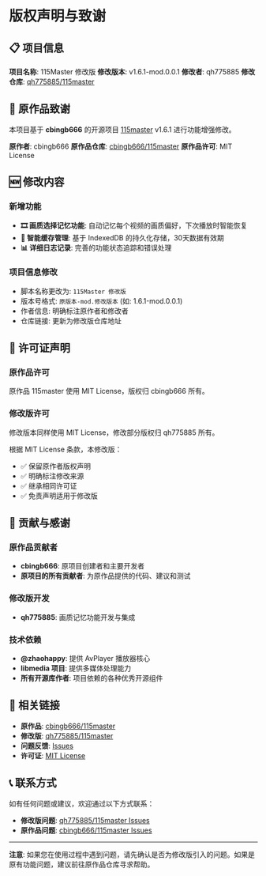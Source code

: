 # 版权声明与致谢

## 📋 项目信息

**项目名称**: 115Master 修改版
**修改版本**: v1.6.1-mod.0.0.1
**修改者**: qh775885
**修改仓库**: [qh775885/115master](https://github.com/qh775885/115master)

## 🙏 原作品致谢

本项目基于 **cbingb666** 的开源项目 [115master](https://github.com/cbingb666/115master) v1.6.1 进行功能增强修改。

**原作者**: cbingb666
**原作品仓库**: [cbingb666/115master](https://github.com/cbingb666/115master)
**原作品许可**: MIT License

## 🆕 修改内容

### 新增功能

- **🎞️ 画质选择记忆功能**: 自动记忆每个视频的画质偏好，下次播放时智能恢复
- **💾 智能缓存管理**: 基于 IndexedDB 的持久化存储，30天数据有效期
- **📊 详细日志记录**: 完善的功能状态追踪和错误处理

### 项目信息修改

- 脚本名称更改为: `115Master 修改版`
- 版本号格式: `原版本-mod.修改版本` (如: 1.6.1-mod.0.0.1)
- 作者信息: 明确标注原作者和修改者
- 仓库链接: 更新为修改版仓库地址

## 📄 许可证声明

### 原作品许可

原作品 115master 使用 MIT License，版权归 cbingb666 所有。

### 修改版许可

修改版本同样使用 MIT License，修改部分版权归 qh775885 所有。

根据 MIT License 条款，本修改版：

- ✅ 保留原作者版权声明
- ✅ 明确标注修改来源
- ✅ 继承相同许可证
- ✅ 免责声明适用于修改版

## 🤝 贡献与感谢

### 原作品贡献者

- **cbingb666**: 原项目创建者和主要开发者
- **原项目的所有贡献者**: 为原作品提供的代码、建议和测试

### 修改版开发

- **qh775885**: 画质记忆功能开发与集成

### 技术依赖

- **@zhaohappy**: 提供 AvPlayer 播放器核心
- **libmedia 项目**: 提供多媒体处理能力
- **所有开源库作者**: 项目依赖的各种优秀开源组件

## 🔗 相关链接

- **原作品**: [cbingb666/115master](https://github.com/cbingb666/115master)
- **修改版**: [qh775885/115master](https://github.com/qh775885/115master)
- **问题反馈**: [Issues](https://github.com/qh775885/115master/issues)
- **许可证**: [MIT License](https://github.com/qh775885/115master/blob/main/LICENSE)

## 📞 联系方式

如有任何问题或建议，欢迎通过以下方式联系：

- **修改版问题**: [qh775885/115master Issues](https://github.com/qh775885/115master/issues)
- **原作品问题**: [cbingb666/115master Issues](https://github.com/cbingb666/115master/issues)

---

**注意**: 如果您在使用过程中遇到问题，请先确认是否为修改版引入的问题。如果是原有功能问题，建议前往原作品仓库寻求帮助。

